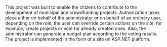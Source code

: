 This project was built to enable the citizens to contribute to the development of municipal and crowdfunding projects. Authorization takes place either on behalf of the administrator or on behalf of an ordinary user, depending on the role, the user can override certain actions on the site, for example, create projects or vote for already created ones. Also, the administrator can generate a budget plan according to the voting results. The project is implemented in the form of a site on ASP.NET platform.
